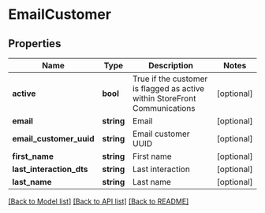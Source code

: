 # EmailCustomer

## Properties
Name | Type | Description | Notes
------------ | ------------- | ------------- | -------------
**active** | **bool** | True if the customer is flagged as active within StoreFront Communications | [optional] 
**email** | **string** | Email | [optional] 
**email_customer_uuid** | **string** | Email customer UUID | [optional] 
**first_name** | **string** | First name | [optional] 
**last_interaction_dts** | **string** | Last interaction | [optional] 
**last_name** | **string** | Last name | [optional] 

[[Back to Model list]](../README.md#documentation-for-models) [[Back to API list]](../README.md#documentation-for-api-endpoints) [[Back to README]](../README.md)


